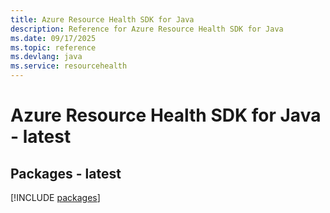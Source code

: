 ```yaml
---
title: Azure Resource Health SDK for Java
description: Reference for Azure Resource Health SDK for Java
ms.date: 09/17/2025
ms.topic: reference
ms.devlang: java
ms.service: resourcehealth
---
```

# Azure Resource Health SDK for Java - latest
## Packages - latest
[!INCLUDE [packages](resource-health-index.md)]